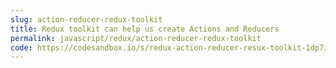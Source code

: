 ```yaml
---
slug: action-reducer-redux-toolkit
title: Redux toolkit can help us create Actions and Reducers
permalink: javascript/redux/action-reducer-redux-toolkit
code: https://codesandbox.io/s/redux-action-reducer-resux-toolkit-1dp7i
---
```


